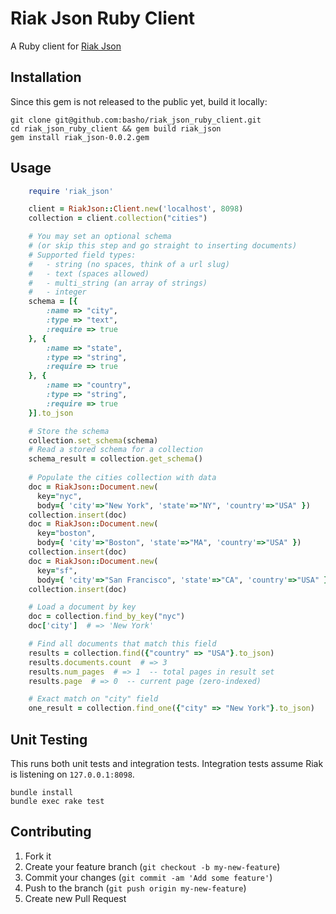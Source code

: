 # Riak Json Ruby Client

A Ruby client for [Riak Json](https://github.com/basho-labs/riak_json/)

## Installation

Since this gem is not released to the public yet, build it locally:

    git clone git@github.com:basho/riak_json_ruby_client.git
    cd riak_json_ruby_client && gem build riak_json
    gem install riak_json-0.0.2.gem

## Usage
```ruby
    require 'riak_json'

    client = RiakJson::Client.new('localhost', 8098)
    collection = client.collection("cities")

    # You may set an optional schema
    # (or skip this step and go straight to inserting documents)
    # Supported field types:
    #   - string (no spaces, think of a url slug)
    #   - text (spaces allowed)
    #   - multi_string (an array of strings)
    #   - integer
    schema = [{
        :name => "city",
        :type => "text",
        :require => true
    }, {
        :name => "state",
        :type => "string",
        :require => true
    }, {
        :name => "country",
        :type => "string",
        :require => true
    }].to_json

    # Store the schema
    collection.set_schema(schema)
    # Read a stored schema for a collection
    schema_result = collection.get_schema()
    
    # Populate the cities collection with data
    doc = RiakJson::Document.new(
      key="nyc",
      body={ 'city'=>"New York", 'state'=>"NY", 'country'=>"USA" })
    collection.insert(doc)
    doc = RiakJson::Document.new(
      key="boston",
      body={ 'city'=>"Boston", 'state'=>"MA", 'country'=>"USA" })
    collection.insert(doc)
    doc = RiakJson::Document.new(
      key="sf",
      body={ 'city'=>"San Francisco", 'state'=>"CA", 'country'=>"USA" })
    collection.insert(doc)

    # Load a document by key
    doc = collection.find_by_key("nyc")
    doc['city']  # => 'New York'

    # Find all documents that match this field
    results = collection.find({"country" => "USA"}.to_json)
    results.documents.count  # => 3
    results.num_pages  # => 1  -- total pages in result set
    results.page  # => 0  -- current page (zero-indexed)

    # Exact match on "city" field
    one_result = collection.find_one({"city" => "New York"}.to_json)
```

## Unit Testing
This runs both unit tests and integration tests.
Integration tests assume Riak is listening on ```127.0.0.1:8098```.
```
bundle install
bundle exec rake test
```

## Contributing

1. Fork it
2. Create your feature branch (`git checkout -b my-new-feature`)
3. Commit your changes (`git commit -am 'Add some feature'`)
4. Push to the branch (`git push origin my-new-feature`)
5. Create new Pull Request
